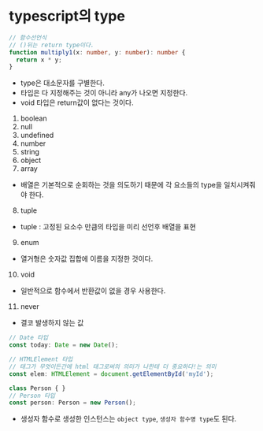 # typescript의 type

```typescript
// 함수선언식
// ()뒤는 return type이다.
function multiply1(x: number, y: number): number {
  return x * y;
}
```
- type은 대소문자를 구별한다.
- 타입은 다 지정해주는 것이 아니라 any가 나오면 지정한다.
- void 타입은 return값이 없다는 것이다.


1. boolean
2. null
3. undefined
4. number
5. string
6. object
7. array
- 배열은 기본적으로 순회하는 것을 의도하기 때문에 각 요소들의 type을 일치시켜줘야 한다.
8. tuple
- tuple : 고정된 요소수 만큼의 타입을 미리 선언후 배열을 표현
9. enum
- 열거형은 숫자값 집합에 이름을 지정한 것이다.
10. void
- 일반적으로 함수에서 반환값이 없을 경우 사용한다.
11. never
- 결코 발생하지 않는 값  

```javascript
// Date 타입
const today: Date = new Date();

// HTMLElement 타입
// 태그가 무엇이든간에 html 태그로써의 의미가 나한테 더 중요하다!는 의미
const elem: HTMLElement = document.getElementById('myId');

class Person { }
// Person 타입
const person: Person = new Person();
```
- 생성자 함수로 생성한 인스턴스는 `object type`, `생성자 함수명 type`도 된다.